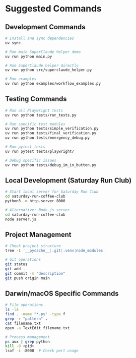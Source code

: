 # Suggested Commands

## Development Commands
```bash
# Install and sync dependencies
uv sync

# Run main SuperClaude helper demo
uv run python main.py

# Run SuperClaude helper directly
uv run python src/superclaude_helper.py

# Run examples
uv run python examples/workflow_examples.py
```

## Testing Commands
```bash
# Run all Playwright tests
uv run python tests/run_tests.py

# Run specific test modules
uv run python tests/simple_verification.py
uv run python tests/final_verification.py
uv run python tests/emergency_debug.py

# Run pytest tests
uv run pytest tests/playwright/

# Debug specific issues
uv run python tests/debug_im_in_button.py
```

## Local Development (Saturday Run Club)
```bash
# Start local server for Saturday Run Club
cd saturday-run-coffee-club
python3 -m http.server 8000

# Alternative: Node.js server
cd saturday-run-coffee-club
node server.js
```

## Project Management
```bash
# Check project structure
tree -I '__pycache__|.git|.venv|node_modules'

# Git operations
git status
git add .
git commit -m "description"
git push origin main
```

## Darwin/macOS Specific Commands
```bash
# File operations
ls -la
find . -name "*.py" -type f
grep -r "pattern" .
cat filename.txt
open -a TextEdit filename.txt

# Process management  
ps aux | grep python
kill -9 <pid>
lsof -i :8000  # Check port usage
```